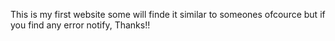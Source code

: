 This is my first website some will finde it similar to someones ofcource but if you find any error notify, Thanks!!

